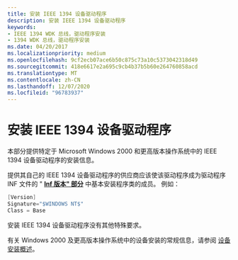 ```yaml
---
title: 安装 IEEE 1394 设备驱动程序
description: 安装 IEEE 1394 设备驱动程序
keywords:
- IEEE 1394 WDK 总线，驱动程序安装
- 1394 WDK 总线，驱动程序安装
ms.date: 04/20/2017
ms.localizationpriority: medium
ms.openlocfilehash: 9cf2ecb07ace6b50c875c73a10c5373042318d49
ms.sourcegitcommit: 418e6617e2a695c9cb4b37b5b60e264760858acd
ms.translationtype: MT
ms.contentlocale: zh-CN
ms.lasthandoff: 12/07/2020
ms.locfileid: "96783937"
---
```

# <a name="installing-ieee-1394-device-drivers"></a>安装 IEEE 1394 设备驱动程序





本部分提供特定于 Microsoft Windows 2000 和更高版本操作系统中的 IEEE 1394 设备驱动程序的安装信息。

提供其自己的 IEEE 1394 设备驱动程序的供应商应该使该驱动程序成为驱动程序 INF 文件的 " [**Inf 版本" 部分**](../install/inf-version-section.md) 中基本安装程序类的成员。 例如：

```cpp
[Version]
Signature="$WINDOWS NT$"
Class = Base
```

安装 IEEE 1394 设备驱动程序没有其他特殊要求。

有关 Windows 2000 及更高版本操作系统中的设备安装的常规信息，请参阅 [设备安装概述](../install/overview-of-device-and-driver-installation.md)。

 

